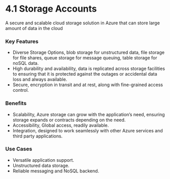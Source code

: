 # 4.1 Storage Accounts

A secure and scalable cloud storage solution in Azure that can store large amount of data in the cloud

### Key Features

- Diverse Storage Options, blob storage for unstructured data, file storage for file shares, queue storage for message queuing, table storage for noSQL data.
- High durability and availability, data is replicated across storage facilities to ensuring that it is protected against the outages or accidental data loss and always available.
- Secure, encryption in transit and at rest, along with fine-grained access control.

### Benefits

- Scalability, Azure storage can grow with the application’s need, ensuring storage expands or contracts depending on the need.
- Accessibility, Global access, readily available.
- Integration, designed to work seamlessly with other Azure services and third party applications.

### Use Cases

- Versatile application support.
- Unstructured data storage.
- Reliable messaging and NoSQL backend.